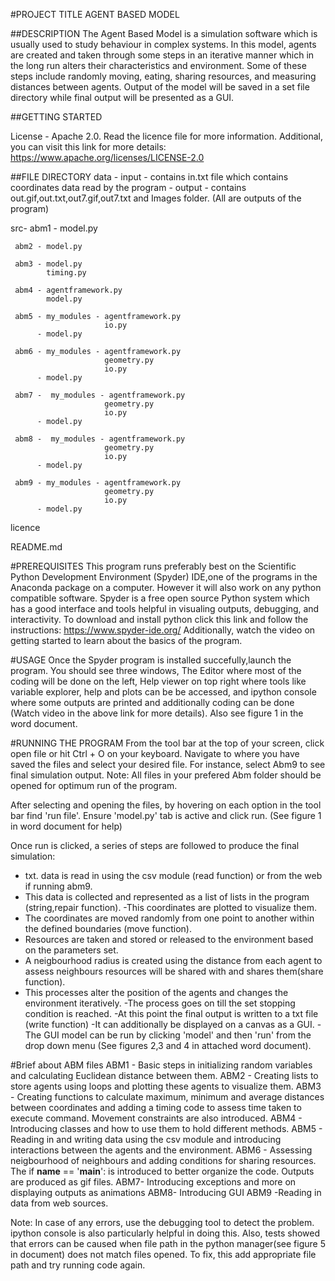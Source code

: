 #PROJECT TITLE
AGENT BASED MODEL

##DESCRIPTION 
The Agent Based Model is a simulation software which is usually used to study behaviour in complex systems.
In this model, agents are created and taken through some steps in an iterative manner which in the long
run alters their characteristics and environment. Some of these steps include randomly moving, eating, sharing resources, and measuring
distances between agents.
Output of the model will be saved in a set file directory while final output will be presented as a GUI.


##GETTING STARTED

License - Apache 2.0. Read the licence file for more information. Additional, you can visit this link for more details: https://www.apache.org/licenses/LICENSE-2.0

##FILE DIRECTORY
data - input - contains in.txt file which contains coordinates data read by the program
	 - output - contains out.gif,out.txt,out7.gif,out7.txt and Images folder. (All are outputs of the program)

src- abm1 - model.py

	 abm2 - model.py

	 abm3 - model.py
			timing.py

	 abm4 -	agentframework.py
			model.py
	
	 abm5 -	my_modules - agentframework.py
						 io.py
		  -	model.py	  
	 
	 abm6 - my_modules - agentframework.py
						 geometry.py
						 io.py			 
		  -	model.py
		  
	 abm7 -  my_modules - agentframework.py
						 geometry.py
						 io.py				 
		  -	model.py
		  
	 abm8 -  my_modules - agentframework.py
						 geometry.py
						 io.py			 
		  -	model.py
		  
	 abm9 - my_modules - agentframework.py
						 geometry.py
						 io.py			 
		  -	model.py

licence

README.md
		  
#PREREQUISITES
This program runs preferably best on the Scientific Python Development Environment (Spyder) IDE,one of the programs in the Anaconda package on a computer.
However it will also work on any python compatible software. Spyder is a free open source 
Python system which has a good interface and tools helpful in visualing outputs, debugging, and
interactivity. To download and install python click this link and follow the instructions:
https://www.spyder-ide.org/
Additionally, watch the video on getting started to learn about the basics of the program.

#USAGE
Once the Spyder program is installed succefully,launch the program.
You should see three windows, The Editor where most of the coding will be done on the left, Help viewer
on top right where tools like variable explorer, help and plots can be be accessed, and ipython console where some outputs 
are printed and additionally coding can be done (Watch video in the above link for more details). Also see figure 1 in the word document.

#RUNNING THE PROGRAM
From the tool bar at the top of your screen, click open file or hit Ctrl + O on your keyboard.
Navigate to where you have saved the files and select your desired file. For instance, select Abm9 to see final simulation output.
Note: All files in your prefered Abm folder should be opened for optimum run of the program.

After selecting and opening the files, by hovering on each option in the tool bar find 'run file'. Ensure 'model.py'
tab is active and click run. (See figure 1 in word document for help)

Once run is clicked, a series of steps are followed to produce the final simulation:
- txt. data is read in using the csv module (read function) or from the web if running abm9.
- This data is collected and represented as a list of lists in the program (string,repair function).
-This coordinates are plotted to visualize them.
- The coordinates are moved randomly from one point to another within the defined boundaries (move function).
- Resources are taken and stored or released to the environment based on the parameters set.
- A neigbourhood radius is created using the distance from each agent to assess neighbours resources will be shared with and shares them(share function).
- This processes alter the position of the agents and changes the environment iteratively.
-The process goes on till the set stopping condition is reached.
-At this point the final output is written to a txt file (write function)
-It can additionally be displayed on a canvas as a GUI.
-The GUI model can be run by clicking 'model' and then 'run' from the drop down menu (See figures 2,3 and 4 in attached word document).

#Brief about ABM files
ABM1 - Basic steps in initializing random variables and calculating Euclidean distance between them.
ABM2 - Creating lists to store agents using loops and plotting these agents to visualize them.
ABM3 - Creating functions to calculate maximum, minimum and average distances between coordinates 
		and adding a timing code to assess time taken to execute command. Movement constraints are also introduced.
ABM4 - Introducing classes and how to use them to hold different methods.
ABM5 - Reading  in and writing data using the csv module and introducing interactions between the agents and the environment.
ABM6 - Assessing neigbourhood of neighbours and adding conditions for sharing resources. The if __name__ == '__main__': is 
introduced to better organize the code. Outputs are produced as gif files.
ABM7- Introducing exceptions and more on displaying outputs as animations
ABM8- Introducing GUI
ABM9 -Reading in data from web sources.


Note: In case of any errors, use the debugging tool to detect the problem. ipython console is also 
particularly helpful in doing this.
Also, tests showed that errors can be caused when file path in the python manager(see figure 5 in document) does not match files opened.
To fix, this add appropriate file path and try running code again.

